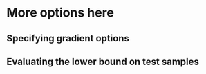 # More options here

## Specifying gradient options


## Evaluating the lower bound on test samples
